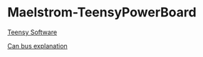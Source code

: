 # Maelstrom-TeensyPowerBoard


[Teensy Software](https://www.pjrc.com/teensy/tutorial.html)


[Can bus explanation](https://github.com/teachop/FlexCAN_Library)
